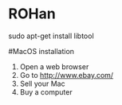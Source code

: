 # ROHan

sudo apt-get install libtool

#MacOS installation

1) Open a web browser
2) Go to http://www.ebay.com/
3) Sell your Mac
4) Buy a computer




